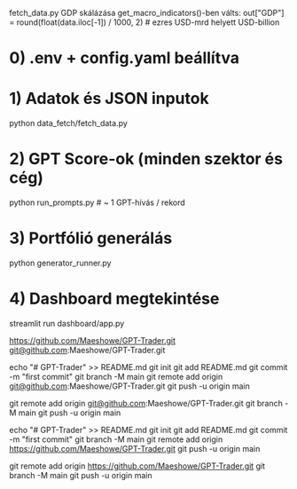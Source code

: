 fetch_data.py
GDP skálázása
get_macro_indicators()-ben válts:
out["GDP"] = round(float(data.iloc[-1]) / 1000, 2)  # ezres USD-mrd helyett USD-billion

# 0) .env + config.yaml beállítva

# 1) Adatok és JSON inputok
python data_fetch/fetch_data.py

# 2) GPT Score-ok (minden szektor és cég)
python run_prompts.py     # ~ 1 GPT-hívás / rekord

# 3) Portfólió generálás
python generator_runner.py

# 4) Dashboard megtekintése
streamlit run dashboard/app.py

https://github.com/Maeshowe/GPT-Trader.git
git@github.com:Maeshowe/GPT-Trader.git

echo "# GPT-Trader" >> README.md
git init
git add README.md
git commit -m "first commit"
git branch -M main
git remote add origin git@github.com:Maeshowe/GPT-Trader.git
git push -u origin main

git remote add origin git@github.com:Maeshowe/GPT-Trader.git
git branch -M main
git push -u origin main

echo "# GPT-Trader" >> README.md
git init
git add README.md
git commit -m "first commit"
git branch -M main
git remote add origin https://github.com/Maeshowe/GPT-Trader.git
git push -u origin main

git remote add origin https://github.com/Maeshowe/GPT-Trader.git
git branch -M main
git push -u origin main

